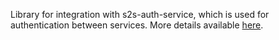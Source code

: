 Library for integration with s2s-auth-service, which is used for authentication between services. 
More details available [here](https://github.com/MateuszSapala/s2s-auth-service).
